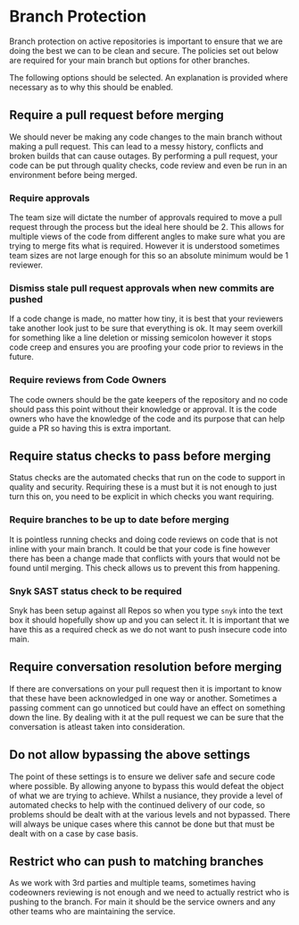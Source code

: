 # Branch Protection

Branch protection on active repositories is important to ensure that we are doing the best we can to be clean and secure. The policies set out below are required for your main branch but options for other branches.

The following options should be selected. An explanation is provided where necessary as to why this should be enabled.

## Require a pull request before merging

We should never be making any code changes to the main branch without making a pull request. This can lead to a messy history, conflicts and broken builds that can cause outages. By performing a pull request, your code can be put through quality checks, code review and even be run in an environment before being merged.

### Require approvals

The team size will dictate the number of approvals required to move a pull request through the process but the ideal here should be 2. This allows for multiple views of the code from different angles to make sure what you are trying to merge fits what is required. However it is understood sometimes team sizes are not large enough for this so an absolute minimum would be 1 reviewer.

### Dismiss stale pull request approvals when new commits are pushed

If a code change is made, no matter how tiny, it is best that your reviewers take another look just to be sure that everything is ok. It may seem overkill for something like a line deletion or missing semicolon however it stops code creep and ensures you are proofing your code prior to reviews in the future.

### Require reviews from Code Owners

The code owners should be the gate keepers of the repository and no code should pass this point without their knowledge or approval. It is the code owners who have the knowledge of the code and its purpose that can help guide a PR so having this is extra important.


## Require status checks to pass before merging

Status checks are the automated checks that run on the code to support in quality and security. Requiring these is a must but it is not enough to just turn this on, you need to be explicit in which checks you want requiring.

### Require branches to be up to date before merging

It is pointless running checks and doing code reviews on code that is not inline with your main branch. It could be that your code is fine however there has been a change made that conflicts with yours that would not be found until merging. This check allows us to prevent this from happening.

### Snyk SAST status check to be required

Snyk has been setup against all Repos so when you type `snyk` into the text box it should hopefully show up and you can select it. It is important that we have this as a required check as we do not want to push insecure code into main. 

## Require conversation resolution before merging

If there are conversations on your pull request then it is important to know that these have been acknowledged in one way or another. Sometimes a passing comment can go unnoticed but could have an effect on something down the line. By dealing with it at the pull request we can be sure that the conversation is atleast taken into consideration.

## Do not allow bypassing the above settings

The point of these settings is to ensure we deliver safe and secure code where possible. By allowing anyone to bypass this would defeat the object of what we are trying to achieve. Whilst a nusiance, they provide a level of automated checks to help with the continued delivery of our code, so problems should be dealt with at the various levels and not bypassed. There will always be unique cases where this cannot be done but that must be dealt with on a case by case basis.

## Restrict who can push to matching branches

As we work with 3rd parties and multiple teams, sometimes having codeowners reviewing is not enough and we need to actually restrict who is pushing to the branch. For main it should be the service owners and any other teams who are maintaining the service. 
